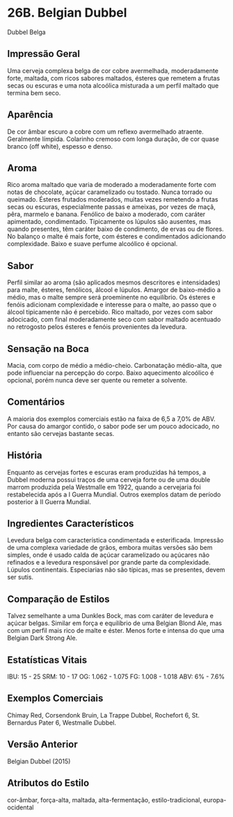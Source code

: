 # 26B. Belgian Dubbel
Dubbel Belga

## Impressão Geral

Uma cerveja complexa belga de cor cobre avermelhada, moderadamente forte, maltada, com ricos sabores maltados, ésteres que remetem a frutas secas ou escuras e uma nota alcoólica misturada a um perfil maltado que termina bem seco.

## Aparência

De cor âmbar escuro a cobre com um reflexo avermelhado atraente. Geralmente límpida. Colarinho cremoso com longa duração, de cor quase branco (off white), espesso e denso.

## Aroma

Rico aroma maltado que varia de moderado a moderadamente forte com notas de chocolate, açúcar caramelizado ou tostado. Nunca torrado ou queimado. Ésteres frutados moderados, muitas vezes remetendo a frutas secas ou escuras, especialmente passas e ameixas, por vezes de maçã, pêra, marmelo e banana. Fenólico de baixo a moderado, com caráter apimentado, condimentado. Tipicamente os lúpulos são ausentes, mas quando presentes, têm caráter baixo de condimento, de ervas ou de flores. No balanço o malte é mais forte, com ésteres e condimentados adicionando complexidade. Baixo e suave perfume alcoólico é opcional.

## Sabor

Perfil similar ao aroma (são aplicados mesmos descritores e intensidades) para malte, ésteres, fenólicos, álcool e lúpulos. Amargor de baixo-médio a médio, mas o malte sempre será proeminente no equilíbrio. Os ésteres e fenóis adicionam complexidade e interesse para o malte, ao passo que o álcool tipicamente não é percebido. Rico maltado, por vezes com sabor adocicado, com final moderadamente seco com sabor maltado acentuado no retrogosto pelos ésteres e fenóis provenientes da levedura.

## Sensação na Boca

Macia, com corpo de médio a médio-cheio. Carbonatação médio-alta, que pode influenciar na percepção do corpo. Baixo aquecimento alcoólico é opcional, porém nunca deve ser quente ou remeter a solvente.

## Comentários

A maioria dos exemplos comerciais estão na faixa de 6,5 a 7,0% de ABV. Por causa do amargor contido, o sabor pode ser um pouco adocicado, no entanto são cervejas bastante secas.

## História

Enquanto as cervejas fortes e escuras eram produzidas há tempos, a Dubbel moderna possui traços de uma cerveja forte ou de uma double marrom produzida pela Westmalle em 1922, quando a cervejaria foi restabelecida após a I Guerra Mundial. Outros exemplos datam de período posterior à II Guerra Mundial.


## Ingredientes Característicos

Levedura belga com característica condimentada e esterificada. Impressão de uma complexa variedade de grãos, embora muitas versões são bem simples, onde é usado calda de açúcar caramelizado ou açúcares não refinados e a levedura responsável por grande parte da complexidade. Lúpulos continentais. Especiarias não são típicas, mas se presentes, devem ser sutis.

## Comparação de Estilos

Talvez semelhante a uma Dunkles Bock, mas com caráter de levedura e açúcar belgas. Similar em força e equilíbrio de uma Belgian Blond Ale, mas com um perfil mais rico de malte e éster. Menos forte e intensa do que uma Belgian Dark Strong Ale.

## Estatísticas Vitais

IBU: 15 - 25
SRM: 10 - 17
OG: 1.062 - 1.075
FG: 1.008 - 1.018
ABV: 6% - 7.6%

## Exemplos Comerciais

Chimay Red, Corsendonk Bruin, La Trappe Dubbel, Rochefort 6, St. Bernardus Pater 6, Westmalle Dubbel.

## Versão Anterior

Belgian Dubbel (2015)

## Atributos do Estilo

cor-âmbar, força-alta, maltada, alta-fermentação, estilo-tradicional, europa-ocidental